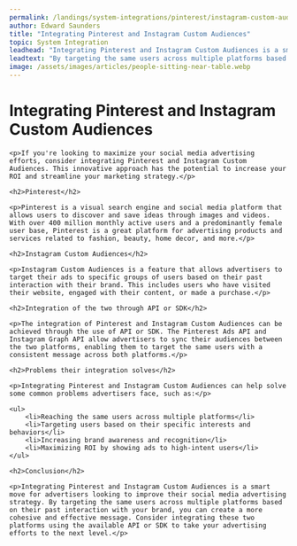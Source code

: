 ```yaml
---
permalink: /landings/system-integrations/pinterest/instagram-custom-audiences
author: Edward Saunders
title: "Integrating Pinterest and Instagram Custom Audiences"
topic: System Integration
leadhead: "Integrating Pinterest and Instagram Custom Audiences is a smart move for advertisers looking to improve their social media advertising strategy"
leadtext: "By targeting the same users across multiple platforms based on their past interaction with your brand, you can create a more cohesive and effective message. Consider integrating these two platforms using the available API or SDK to take your advertising efforts to the next level."
image: /assets/images/articles/people-sitting-near-table.webp
---
```

<div class="arttext">
	<h1>Integrating Pinterest and Instagram Custom Audiences</h1>

	<p>If you're looking to maximize your social media advertising efforts, consider integrating Pinterest and Instagram Custom Audiences. This innovative approach has the potential to increase your ROI and streamline your marketing strategy.</p>

	<h2>Pinterest</h2>

	<p>Pinterest is a visual search engine and social media platform that allows users to discover and save ideas through images and videos. With over 400 million monthly active users and a predominantly female user base, Pinterest is a great platform for advertising products and services related to fashion, beauty, home decor, and more.</p>

	<h2>Instagram Custom Audiences</h2>

	<p>Instagram Custom Audiences is a feature that allows advertisers to target their ads to specific groups of users based on their past interaction with their brand. This includes users who have visited their website, engaged with their content, or made a purchase.</p>

	<h2>Integration of the two through API or SDK</h2>

	<p>The integration of Pinterest and Instagram Custom Audiences can be achieved through the use of API or SDK. The Pinterest Ads API and Instagram Graph API allow advertisers to sync their audiences between the two platforms, enabling them to target the same users with a consistent message across both platforms.</p>

	<h2>Problems their integration solves</h2>

	<p>Integrating Pinterest and Instagram Custom Audiences can help solve some common problems advertisers face, such as:</p>

	<ul>
		<li>Reaching the same users across multiple platforms</li>
		<li>Targeting users based on their specific interests and behaviors</li>
		<li>Increasing brand awareness and recognition</li>
		<li>Maximizing ROI by showing ads to high-intent users</li>
	</ul>

	<h2>Conclusion</h2>

	<p>Integrating Pinterest and Instagram Custom Audiences is a smart move for advertisers looking to improve their social media advertising strategy. By targeting the same users across multiple platforms based on their past interaction with your brand, you can create a more cohesive and effective message. Consider integrating these two platforms using the available API or SDK to take your advertising efforts to the next level.</p>

</div>